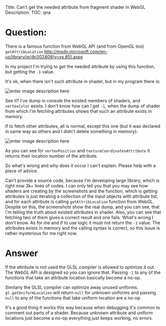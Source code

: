 Title: Can't get the needed attribute from fragment shader in WebGL
Description:
TOC: qna

# Question:

There is a famous function from WebGL API (and from OpenGL too) `getAttribLocation` http://msdn.microsoft.com/en-us/library/ie/dn302408(v=vs.85).aspx

In my project I'm trying to get the needed attribute by using this function, but getting the `-1` value.

It's ok, when there isn't such attribute in shader, but in my program there is:

![enter image description here][1]


See it? I've dump in console the existed members of shaders, and `vertexColor` exists.
I don't know how can I get `-1`, when the dump of shader from which I'm fetching attributes shows that such an attribute exists in memory.

If to fetch other attributes, all is normal, except this one (but it was declared in same way as others and I didn't delete something in memory):

![enter image description here][2]

As you can see for `vertexPosition` and `textureCoordinatesAttribute` it returns their location number of the attribute.

So what's wrong and why does it occur I can't explain. Please help with a piece of advice.

Can't provide a source code, because I'm developing large library, which is right now 3k+ lines of codes. I can only tell you that you may see how shaders are creating by the screenshots and the function, which is getting attributes is just iterating a collection of the input objects with attribute list, and for each attribute is calling `getAttribLocation` function from WebGL. Despite on this, the screenshots show the real dump, and you can see, that I'm telling the truth about existed attributes in shader. Also, you can see that fetching two of them gives a correct result and one fails. What's wrong I don't know. As for me and if to use logic it must not return the `-1` value. The attributes exists in memory and the calling syntax is correct, so this issue is rather mysterious for me right now.


  [1]: http://i.stack.imgur.com/9VZV1.png
  [2]: http://i.stack.imgur.com/oc9ZU.png

# Answer

If the attribute is not used the GLSL compiler is allowed to optimize it out. The WebGL API is designed so you can ignore that. Passing `-1` to any of the functions that take an attribute location basically become a no-op.

Similarly the GLSL compiler can optimize away unused uniforms. `gl.getUniformLocation` will return `null` for unknown uniforms and passing `null` to any of the functions that take uniform location are a no-op

It's a good thing it works this way because when debugging it's common to comment out parts of a shader. Because unknown attribute and uniform locations just become a no-op everything just keeps working, no errors.
